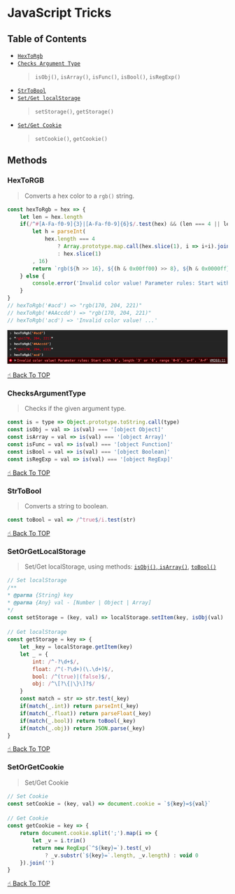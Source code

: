 # JavaScript Tricks

## Table of Contents

* [`HexToRgb`](#hextorgb)
* [`Checks Argument Type`](#checksargumenttype)
    > `isObj()`, `isArray()`, `isFunc()`, `isBool()`, `isRegExp()`
* [`StrToBool`](#strtobool)
* [`Set/Get localStorage`](#setorgetlocalstorage)
    > `setStorage()`, `getStorage()`
* [`Set/Get Cookie`](#setorgetcookie)
    > `setCookie()`, `getCookie()`

## Methods

### HexToRGB

> Converts a hex color to a `rgb()` string.

```js
const hexToRgb = hex => {
    let len = hex.length
    if(/^#[A-Fa-f0-9]{3}|[A-Fa-f0-9]{6}$/.test(hex) && (len === 4 || len === 7)) {
        let h = parseInt(
            hex.length === 4
                ? Array.prototype.map.call(hex.slice(1), i => i+i).join('')
                : hex.slice(1)
        , 16)
        return `rgb(${h >> 16}, ${(h & 0x00ff00) >> 8}, ${h & 0x0000ff})`
    } else {
        console.error('Invalid color value! Parameter rules: Start with `#`, length `3` or `6`, range `0-9`, `a-f`, `A-F`')
    }
}
// hexToRgb('#acd') => "rgb(170, 204, 221)"
// hexToRgb('#AAccdd') => "rgb(170, 204, 221)"
// hexToRgb('acd') => 'Invalid color value! ...'
```

![hexToRgb console error](./img/js/hextorgb.png)

[☝︎ Back To TOP](#table-of-contents)

### ChecksArgumentType

> Checks if the given argument type.

```js
const is = type => Object.prototype.toString.call(type)
const isObj = val => is(val) === '[object Object]'
const isArray = val => is(val) === '[object Array]'
const isFunc = val => is(val) === '[object Function]'
const isBool = val => is(val) === '[object Boolean]'
const isRegExp = val => is(val) === '[object RegExp]'
```

[☝︎ Back To TOP](#table-of-contents)

### StrToBool

> Converts a string to boolean.

```js
const toBool = val => /^true$/i.test(str)
```

[☝︎ Back To TOP](#table-of-contents)

### SetOrGetLocalStorage

> Set/Get localStorage, using methods: [`isObj()`, `isArray()`](#checksargumenttype), [`toBool()`](#strtobool)

```js
// Set localStorage
/**
* @parma {String} key
* @parma {Any} val - [Number | Object | Array]
*/
const setStorage = (key, val) => localStorage.setItem(key, isObj(val) || isArray(val) ? JSON.stringify(val) : val)

// Get localStorage
const getStorage = key => {
    let _key = localStorage.getItem(key)
    let _ = {
        int: /^-?\d+$/,
        float: /^(-?\d+)(\.\d+)$/,
        bool: /^(true)|(false)$/,
        obj: /^\[?\{|\}\]?$/
    }
    const match = str => str.test(_key)
    if(match(_.int)) return parseInt(_key)
    if(match(_.float)) return parseFloat(_key)
    if(match(_.bool)) return toBool(_key)
    if(match(_.obj)) return JSON.parse(_key)
}
```

[☝︎ Back To TOP](#table-of-contents)

### SetOrGetCookie

> Set/Get Cookie

```js
// Set Cookie
const setCookie = (key, val) => document.cookie = `${key}=${val}`

// Get Cookie
const getCookie = key => {
    return document.cookie.split(';').map(i => {
        let _v = i.trim()
        return new RegExp(`^${key}=`).test(_v)
            ? _v.substr(`${key}=`.length, _v.length) : void 0
    }).join('')
}
```

[☝︎ Back To TOP](#table-of-contents)
